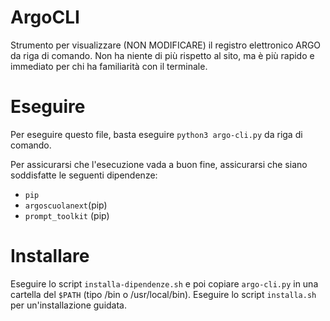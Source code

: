 # ArgoCLI
Strumento per visualizzare (NON MODIFICARE) il registro elettronico ARGO da riga di comando. Non ha niente di più rispetto al sito, ma è più rapido e immediato per chi ha familiarità con il terminale.

# Eseguire
Per eseguire questo file, basta eseguire
`python3 argo-cli.py` da riga di comando.

Per assicurarsi che l'esecuzione vada a buon fine, assicurarsi che siano soddisfatte le seguenti dipendenze:
* `pip`
* `argoscuolanext`(pip)
* `prompt_toolkit` (pip)

# Installare
Eseguire lo script `installa-dipendenze.sh` e poi copiare `argo-cli.py` in una cartella del `$PATH` (tipo /bin o /usr/local/bin). Eseguire lo script `installa.sh` per un'installazione guidata.
